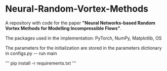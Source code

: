 # Neural-Random-Vortex-Methods

A repository with code for the paper **"Neural Networks-based Random Vortex Methods for Modelling Incompressible Flows"**. 

The packages used in the implementation: PyTorch, NumPy, Matplotlib, OS

The parameters for the initialization are stored in the parameters dictionary in configs.py -- run main

'''
pip install -r requirements.txt
'''
